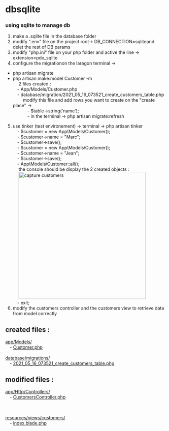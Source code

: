 
# dbsqlite

### using sqlite to manage db
1) make a .sqlite file in the database folder
2) modify ".env" file on the project root-> DB_CONNECTION=sqliteand delet the rest of DB params
3) modify "php.ini" file on your php folder and active the line  -> extension=pdo_sqlite
4) configure the migrationon the laragon terminal ->
- php artisan migrate
- php artisan make:model Customer -m 
<br/>&emsp; 2 files created :
<br/>&emsp;- App/Models/Customer.php
<br/>&emsp;- database/migration/2021_05_16_073521_create_customers_table.php
<br/>&emsp;&emsp; modify this file and add rows you want to create on the "create place" ->
<br/>&emsp;&emsp;&emsp; - $table->string('name');
<br/>&emsp;&emsp;&emsp; - in the terminal -> php artisan migrate:refresh
5) use tinker (test environement) -> terminal -> php artisan tinker
<br/>&emsp;- $customer = new App\Models\Customer();
<br/>&emsp;- $customer->name = "Marc";
<br/>&emsp;- $customer->save();
<br/>&emsp;- $customer = new App\Models\Customer();
<br/>&emsp;- $customer->name = "Jean";
<br/>&emsp;- $customer->save();
<br/>&emsp;- App\Models\Customer::all();
<br/>&emsp; the console should be display the 2 created objects :
<br/>&emsp; <img src="https://github.com/Geoffrey-Carpentier/1st_laravel_project/blob/main/captures/tinker_display_created_customers.JPG" alt="capture customers" width="400">
<br/>&emsp;- exit;
6) modify the customers controller and the customers view to retrieve data from model correctly

created files :
----------------
[app/Models/](https://github.com/Geoffrey-Carpentier/1st_laravel_project/tree/main/app/Models)
<br/>&emsp;- [Customer.php](https://github.com/Geoffrey-Carpentier/1st_laravel_project/blob/6f6097c592cbb877a1129940c20061f5580aee3f/app/Models/Customer.php)
<br/><br/>[database/migrations/](https://github.com/Geoffrey-Carpentier/1st_laravel_project/tree/main/database/migrations)
<br/>&emsp;- [2021_05_16_073521_create_customers_table.php](https://github.com/Geoffrey-Carpentier/1st_laravel_project/blob/6f6097c592cbb877a1129940c20061f5580aee3f/database/migrations/2021_05_16_073521_create_customers_table.php)

modified files :
----------------
[app/Http/Controllers/](https://github.com/Geoffrey-Carpentier/1st_laravel_project/tree/main/app/Http/Controllers)
<br/>&emsp;- [CustomersController.php](https://github.com/Geoffrey-Carpentier/1st_laravel_project/blob/6f6097c592cbb877a1129940c20061f5580aee3f/app/Http/Controllers/CustomersController.php)

<br/><br/>[resources/views/customers/](https://github.com/Geoffrey-Carpentier/1st_laravel_project/tree/main/resources/views/customers)
<br/>&emsp;- [index.blade.php](https://github.com/Geoffrey-Carpentier/1st_laravel_project/blob/6f6097c592cbb877a1129940c20061f5580aee3f/resources/views/customers/index.blade.php)
